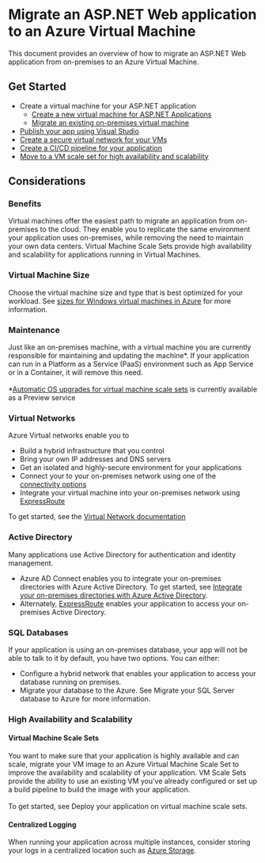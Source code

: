 # Migrate an ASP.NET Web application to an Azure Virtual Machine

This document provides an overview of how to migrate an ASP.NET Web application from on-premises to an Azure Virtual Machine.

## Get Started

- Create a virtual machine for your ASP.NET application
    - [Create a new virtual machine for ASP.NET Applications](https://go.microsoft.com/fwlink/?linkid=863237)
    - [Migrate an existing on-premises virtual machine](https://docs.microsoft.com/en-us/azure/site-recovery/tutorial-migrate-on-premises-to-azure)
- [Publish your app using Visual Studio](https://go.microsoft.com/fwlink/?linkid=863240)
- [Create a secure virtual network for your VMs](https://docs.microsoft.com/en-us/azure/virtual-network/virtual-network-get-started-vnet-subnet)
- [Create a CI/CD pipeline for your application](https://docs.microsoft.com/en-us/vsts/build-release/apps/cd/deploy-webdeploy-iis-deploygroups)
- [Move to a VM scale set for high availability and scalability](https://docs.microsoft.com/en-us/azure/virtual-machine-scale-sets/virtual-machine-scale-sets-deploy-app)

## Considerations

### Benefits
Virtual machines offer the easiest path to migrate an application from on-premises to the cloud.  They enable you to replicate the same environment your application uses on-premises, while removing the need to maintain your own data centers.  Virtual Machine Scale Sets provide high availability and scalability for applications running in Virtual Machines.

### Virtual Machine Size
Choose the virtual machine size and type that is best optimized for your workload.  See [sizes for Windows virtual machines in Azure](https://docs.microsoft.com/en-us/azure/virtual-machines/windows/sizes) for more information.

### Maintenance
Just like an on-premises machine, with a virtual machine you are currently responsible for maintaining and updating the machine*.  If your application can run in a Platform as a Service (PaaS) environment such as App Service or in a Container, it will remove this need.
<br /><br />
*[Automatic OS upgrades for virtual machine scale sets](https://docs.microsoft.com/en-us/azure/virtual-machine-scale-sets/virtual-machine-scale-sets-automatic-upgrade) is currently available as a Preview service

### Virtual Networks
Azure Virtual networks enable you to
- Build a hybrid infrastructure that you control
- Bring your own IP addresses and DNS servers
- Get an isolated and highly-secure environment for your applications
- Connect your to your on-premises network using one of the [connectivity options](https://docs.microsoft.com/en-us/azure/vpn-gateway/vpn-gateway-about-vpngateways#s2smulti)
- Integrate your virtual machine into your on-premises network using [ExpressRoute](https://azure.microsoft.com/en-us/services/expressroute/)

To get started, see the [Virtual Network documentation](https://docs.microsoft.com/en-us/azure/virtual-network/)

### Active Directory
Many applications use Active Directory for authentication and identity management.  
- Azure AD Connect enables you to integrate your on-premises directories with Azure Active Directory.  To get started, see [Integrate your on-premises directories with Azure Active Directory](https://docs.microsoft.com/en-us/azure/active-directory/connect/active-directory-aadconnect).  
- Alternately, [ExpressRoute](https://azure.microsoft.com/en-us/services/expressroute/) enables your application to access your on-premises Active Directory.

### SQL Databases
If your application is using an on-premises database, your app will not be able to talk to it by default, you have two options. You can either:
- Configure a hybrid network that enables your application to access your database running on premises.  
- Migrate your database to the Azure.  See Migrate your SQL Server database to Azure for more information.

### High Availability and Scalability

#### Virtual Machine Scale Sets
You want to make sure that your application is highly available and can scale, migrate your VM image to an Azure Virtual Machine Scale Set to improve the availability and scalability of your application.  VM Scale Sets provide the ability to use an existing VM you’ve already configured or set up a build pipeline to build the image with your application.  
<br />
To get started, see Deploy your application on virtual machine scale sets.

#### Centralized Logging
When running your application across multiple instances, consider storing your logs in a centralized location such as [Azure Storage](https://docs.microsoft.com/en-us/azure/storage/).


